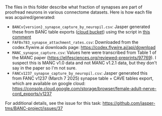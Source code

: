 The files in this folder describe what fraction of synapses are part of proofread neurons in various connectome datasets. Here is how each file was acquired/generated:
- `BANCv{version}_synapse_capture_by_neuropil.csv`: Jasper generated these from BANC table exports ([cloud bucket](https://console.cloud.google.com/storage/browser/brain-and-nerve-cord_exports/brain_and_nerve_cord/)) using the script in [this comment](https://github.com/jasper-tms/BANC-project/issues/37#issuecomment-2594182812)
- `FAFBv783_synapse_attachment_rates.csv`: Downloaded from the codex.flywire.ai downloads page: https://codex.flywire.ai/api/download
- `MANC_synapse_capture.csv`: Values here were transcribed from Table 1 of the MANC paper (https://elifesciences.org/reviewed-preprints/97769). I suspect this is MANC v1.0 data and not MANC v1.2.1 data, but they don't say in the paper so I'm not sure.
- `FANCv1237_synapse_capture_by_neuropil.csv`: Jasper generated this from FANC v1237 (March 7 2025) synapse table + CAVE tables export, which are available on google cloud: https://console.cloud.google.com/storage/browser/female-adult-nerve-cord_exports/v1237

For additional details, see the issue for this task: https://github.com/jasper-tms/BANC-project/issues/37
